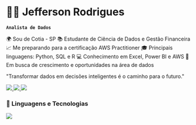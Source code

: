 #  👨‍💻  Jefferson Rodrigues

**`Analista de Dados`**

🌍 Sou de Cotia - SP
📚 Estudante de Ciência de Dados e Gestão Financeira
📈 Me preparando para a certificação AWS Practitioner
🎓 Principais linguagens: Python, SQL e R
💻 Conhecimento em Excel, Power BI e AWS
🚀 Em busca de crescimento e oportunidades na área de dados

"Transformar dados em decisões inteligentes é o caminho para o futuro."

<div>
  <span>
    <a href="https://www.linkedin.com/in/jefferson-rodrigues-da-silva" target="_blank">
      <img src="https://img.shields.io/badge/LinkedIn-0077B5?style=for-the-badge&logo=linkedin&logoColor=white" target="_blank" />
    </a>
  </span>
  <span>
    <a href="mailto:Jeehrodrigues2609@gmail.com">
      <img src="https://img.shields.io/badge/Gmail-D14836?style=for-the-badge&logo=gmail&logoColor=white" target="_blank" />
    </a>
  </span>
  <span>
    <a href="https://www.instagram.com/Bigjeeh/">
      <img src="https://img.shields.io/badge/Instagram-E4405F?style=for-the-badge&logo=instagram&logoColor=white" target="_blank" />
    </a>
  </span>
</div>


### 🤖 Linguagens e Tecnologias

  <img src="https://skillicons.dev/icons?i=python,mysql,r,github,aws" />
</p>

